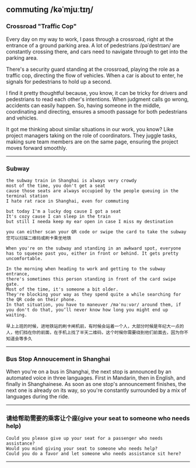 ## commuting /kəˈmjuːtɪŋ/

### Crossroad "Traffic Cop"

Every day on my way to work, I pass through a crossroad, right at the entrance of a ground parking area. 
A lot of pedestrians /pəˈdestrɪən/ are constantly crossing there, and cars need to navigate through to 
get into the parking area.

There's a security guard standing at the crossroad, playing the role as a traffic cop,
directing the flow of vehicles. 
When a car is about to enter, he signals for pedestrians to hold up a second. 

I find it pretty thoughtful because, you know, it can be tricky for drivers and pedestrians to read each other's intentions. 
When judgment calls go wrong, accidents can easily happen. 
So, having someone in the middle, coordinating and directing, ensures a smooth passage for both pedestrians and vehicles.

It got me thinking about similar situations in our work, you know? 
Like project managers taking on the role of coordinators. 
They juggle tasks, making sure team members are on the same page, ensuring the project moves forward smoothly.

<hr>

### Subway

```
the subway train in Shanghai is always very crowdy
most of the time, you don't get a seat
cause those seats are always occupied by the people queuing in the terminal station
I hate rat race in Shanghai, even for commuting

but today I'm a lucky dog cause I got a seat
It's cozy cause I can sleep in the train
but still I needa keep my ear open in case I miss my destination

you can either scan your QR code or swipe the card to take the subway
您可以扫描二维码或刷卡乘坐地铁

When you're on the subway and standing in an awkward spot, everyone has to squeeze past you, either in front or behind. It gets pretty uncomfortable.

In the morning when heading to work and getting to the subway entrance, 
there's sometimes this person standing in front of the card swipe gate. 
Most of the time, it's someone a bit older. 
They're blocking your way as they spend quite a while searching for the QR code on their phone. 
In that situation, you have to maneuver /məˈnuːvər/ around them, if you don't do that, you‘ll never know how long you might end up waiting.

早上上班的时候，进地铁站的刷卡闸机前，有时候会站着一个人，大部分时候是年纪大一点的人，他们挡在你的前面，在手机上找了半天二维码，这个时候你需要绕到他们前面去，因为你不知道会等多久
```

<hr>

### Bus Stop Annoucement in Shanghai

When you're on a bus in Shanghai, the next stop is announced by an automated voice in three languages.
First in Mandarin, then in English, and finally in Shanghainese. 
As soon as one stop's announcement finishes, the next one is already on its way, so you're constantly surrounded by a mix of languages during the ride.

<hr>

### 请给帮助需要的乘客让个座(give your seat to someone who needs help)
```
Could you please give up your seat for a passenger who needs assistance?
Would you mind giving your seat to someone who needs help?
Could you do a favor and let someone who needs assistance sit here?
```
<hr>




